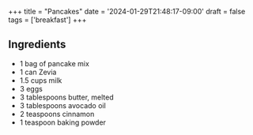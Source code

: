 +++
title = "Pancakes"
date = '2024-01-29T21:48:17-09:00'
draft = false
tags = ['breakfast']
+++

## Ingredients
* 1 bag of pancake mix
* 1 can Zevia
* 1.5 cups milk
* 3 eggs
* 3 tablespoons butter, melted
* 3 tablespoons avocado oil
* 2 teaspoons cinnamon
* 1 teaspoon baking powder
